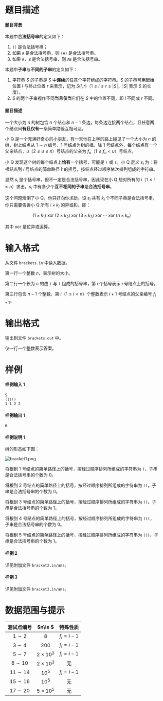 
# 题目描述

#### 题目背景
本题中**合法括号串**的定义如下：
1. `()` 是合法括号串；
2. 如果 `A` 是合法括号串，则 `(A)` 是合法括号串。
3. 如果 `A`，`B` 是合法括号串，则 `AB` 是合法括号串。

本题中**子串**与**不同的子串**的定义如下：
1. 字符串 $S$ 的子串是 $S$ 中**连续**的任意个字符组成的字符串。$S$ 的子串可用起始位置 $l$ 与终止位置 $r$ 来表示，记为 $S (l, r)$（$1 \le l \le r \le |S|$，$|S|$ 表示 $S$ 的长度）。
2. $S$ 的两个子串视作不同**当且仅当**它们在 $S$ 中的位置不同，即 $l$ 不同或 $r$ 不同。

#### 题目描述
一个大小为 $n$ 的树包含 $n$ 个结点和 $n - 1$ 条边，每条边连接两个结点，且任意两个结点间**有且仅有**一条简单路径互相可达。

小 Q 是一个充满好奇心的小朋友，有一天他在上学的路上碰见了一个大小为 $n$ 的树，树上结点从 $1 \sim n$ 编号，$1$ 号结点为树的根。除 $1$ 号结点外，每个结点有一个父亲结点，$u$（$2 \le u \le n$）号结点的父亲为 $f_u$（$1 \le f_u < u$）号结点。

小 Q 发现这个树的每个结点上**恰有**一个括号，可能是 `(` 或 `)`。小 Q 定义 $s_i$ 为：将根结点到 $i$ 号结点的简单路径上的括号，按结点经过顺序依次排列组成的字符串。

显然 $s_i$ 是个括号串，但不一定是合法括号串，因此现在小 Q 想对所有的 $i$（$1 \le i \le n$）求出，$s_i$ 中有多少个**互不相同的子串**是**合法括号串**。

这个问题难倒了小 Q，他只好向你求助。设 $s_i$ 共有 $k_i$ 个不同子串是合法括号串，你只需要告诉小 Q 所有 $i \times k_i$ 的异或和，即：

$$
(1\times k_1)\ \text{xor}\ (2\times k_2)\ \text{xor}\ (3\times k_3)\ \text{xor}\ \cdots \ \text{xor}\ (n\times k_n)
$$

其中 $\text{xor}$ 是位异或运算。

# 输入格式

从文件 `brackets.in` 中读入数据。

第一行一个整数 $n$，表示树的大小。

第二行一个长为 $n$ 的由 `(` 与 `)` 组成的括号串，第 $i$ 个括号表示 $i$ 号结点上的括号。

第三行包含 $n−1$ 个整数，第 $i$（$1 \le i < n$）个整数表示 $i + 1$ 号结点的父亲编号 $f_{i+1}$。

# 输出格式

输出到文件 `brackets.out` 中。

仅一行一个整数表示答案。

# 样例

#### 样例输入 1
```plain
5
(()()
1 1 2 2
```
#### 样例输出 1
```plain
6
```
#### 样例说明 1
树的形态如下图：

![bracket1.png](/source/loj/3209/img/aHR0cHM6Ly9sb2otaW1nLnVweXVuLm1lbmNpLm1lbXNldDAuY24vMjAxOS8xMS8xNi81ZGNmZTlkYjJjMzM0LnBuZw==.png)

将根到 $1$ 号结点的简单路径上的括号，按经过顺序排列所组成的字符串为 `(`，子串是合法括号串的个数为 $0$。

将根到 $2$ 号结点的简单路径上的括号，按经过顺序排列所组成的字符串为 `((`，子串是合法括号串的个数为 $0$。

将根到 $3$ 号结点的简单路径上的括号，按经过顺序排列所组成的字符串为 `()`，子串是合法括号串的个数为 $1$。

将根到 $4$ 号结点的简单路径上的括号，按经过顺序排列所组成的字符串为 `(((`，子串是合法括号串的个数为 $0$。

将根到 $5$ 号结点的简单路径上的括号，按经过顺序排列所组成的字符串为 `(()`，子串是合法括号串的个数为 $1$。

#### 样例 2
详见附加文件 `bracket2.in/ans`。

#### 样例 3
详见附加文件 `bracket3.in/ans`。



# 数据范围与提示

| 测试点编号  |    $n\le $     | 特殊性质  |
| :---------: | :------------: | :-------: |
|  $1\sim 2$  |      $8$       | $f_i=i-1$ |
|  $3\sim 4$  |     $200$      | $f_i=i-1$ |
|  $5\sim 7$  | $2\times 10^3$ | $f_i=i-1$ |
| $8\sim 10$  | $2\times 10^3$ |    无     |
| $11\sim 14$ |     $10^5$     | $f_i=i-1$ |
| $15\sim 16$ |     $10^5$     |    无     |
| $17\sim 20$ | $5\times 10^5$ |    无     |



